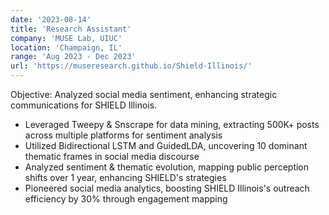 ```yaml
---
date: '2023-08-14'
title: 'Research Assistant'
company: 'MUSE Lab, UIUC'
location: 'Champaign, IL'
range: 'Aug 2023 - Dec 2023'
url: 'https://museresearch.github.io/Shield-Illinois/'
---
```


Objective: Analyzed social media sentiment, enhancing strategic communications for SHIELD Illinois.

- Leveraged Tweepy \& Snscrape for data mining, extracting 500K+ posts across multiple platforms for sentiment analysis
- Utilized Bidirectional LSTM and GuidedLDA, uncovering 10 dominant thematic frames in social media discourse
- Analyzed sentiment \& thematic evolution, mapping public perception shifts over 1 year, enhancing SHIELD's strategies
- Pioneered social media analytics, boosting SHIELD Illinois's outreach efficiency by 30\% through engagement mapping

